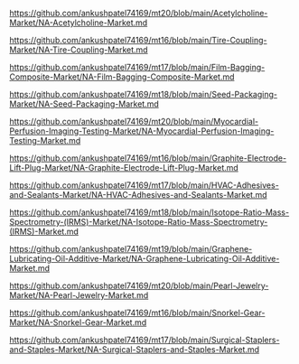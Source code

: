 <p><a href="https://github.com/ankushpatel74169/mt20/blob/main/Acetylcholine-Market/NA-Acetylcholine-Market.md">https://github.com/ankushpatel74169/mt20/blob/main/Acetylcholine-Market/NA-Acetylcholine-Market.md</a></p><p><a href="https://github.com/ankushpatel74169/mt16/blob/main/Tire-Coupling-Market/NA-Tire-Coupling-Market.md">https://github.com/ankushpatel74169/mt16/blob/main/Tire-Coupling-Market/NA-Tire-Coupling-Market.md</a></p><p><a href="https://github.com/ankushpatel74169/mt17/blob/main/Film-Bagging-Composite-Market/NA-Film-Bagging-Composite-Market.md">https://github.com/ankushpatel74169/mt17/blob/main/Film-Bagging-Composite-Market/NA-Film-Bagging-Composite-Market.md</a></p><p><a href="https://github.com/ankushpatel74169/mt18/blob/main/Seed-Packaging-Market/NA-Seed-Packaging-Market.md">https://github.com/ankushpatel74169/mt18/blob/main/Seed-Packaging-Market/NA-Seed-Packaging-Market.md</a></p><p><a href="https://github.com/ankushpatel74169/mt20/blob/main/Myocardial-Perfusion-Imaging-Testing-Market/NA-Myocardial-Perfusion-Imaging-Testing-Market.md">https://github.com/ankushpatel74169/mt20/blob/main/Myocardial-Perfusion-Imaging-Testing-Market/NA-Myocardial-Perfusion-Imaging-Testing-Market.md</a></p><p><a href="https://github.com/ankushpatel74169/mt16/blob/main/Graphite-Electrode-Lift-Plug-Market/NA-Graphite-Electrode-Lift-Plug-Market.md">https://github.com/ankushpatel74169/mt16/blob/main/Graphite-Electrode-Lift-Plug-Market/NA-Graphite-Electrode-Lift-Plug-Market.md</a></p><p><a href="https://github.com/ankushpatel74169/mt17/blob/main/HVAC-Adhesives-and-Sealants-Market/NA-HVAC-Adhesives-and-Sealants-Market.md">https://github.com/ankushpatel74169/mt17/blob/main/HVAC-Adhesives-and-Sealants-Market/NA-HVAC-Adhesives-and-Sealants-Market.md</a></p><p><a href="https://github.com/ankushpatel74169/mt18/blob/main/Isotope-Ratio-Mass-Spectrometry-(IRMS)-Market/NA-Isotope-Ratio-Mass-Spectrometry-(IRMS)-Market.md">https://github.com/ankushpatel74169/mt18/blob/main/Isotope-Ratio-Mass-Spectrometry-(IRMS)-Market/NA-Isotope-Ratio-Mass-Spectrometry-(IRMS)-Market.md</a></p><p><a href="https://github.com/ankushpatel74169/mt19/blob/main/Graphene-Lubricating-Oil-Additive-Market/NA-Graphene-Lubricating-Oil-Additive-Market.md">https://github.com/ankushpatel74169/mt19/blob/main/Graphene-Lubricating-Oil-Additive-Market/NA-Graphene-Lubricating-Oil-Additive-Market.md</a></p><p><a href="https://github.com/ankushpatel74169/mt20/blob/main/Pearl-Jewelry-Market/NA-Pearl-Jewelry-Market.md">https://github.com/ankushpatel74169/mt20/blob/main/Pearl-Jewelry-Market/NA-Pearl-Jewelry-Market.md</a></p><p><a href="https://github.com/ankushpatel74169/mt16/blob/main/Snorkel-Gear-Market/NA-Snorkel-Gear-Market.md">https://github.com/ankushpatel74169/mt16/blob/main/Snorkel-Gear-Market/NA-Snorkel-Gear-Market.md</a></p><p><a href="https://github.com/ankushpatel74169/mt17/blob/main/Surgical-Staplers-and-Staples-Market/NA-Surgical-Staplers-and-Staples-Market.md">https://github.com/ankushpatel74169/mt17/blob/main/Surgical-Staplers-and-Staples-Market/NA-Surgical-Staplers-and-Staples-Market.md</a></p>
